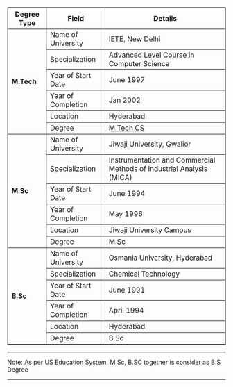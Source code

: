 <table border="1" cellspacing="0" cellpadding="6">
    <tr>
      <th>Degree Type</th>
      <th>Field</th>
      <th>Details</th>
    </tr>
    <!-- M.Tech -->
    <tr>
      <td rowspan="6"><strong>M.Tech</strong></td>
      <td>Name of University</td>
      <td>IETE, New Delhi</td>
    </tr>
    <tr>
      <td>Specialization</td>
      <td>Advanced Level Course in Computer Science</td>
    </tr>
    <tr>
      <td>Year of Start Date</td>
      <td>June 1997</td>
    </tr>
    <tr>
      <td>Year of Completion</td>
      <td>Jan 2002</td>
    </tr>
    <tr>
      <td>Location</td>
      <td>Hyderabad</td>
    </tr>
    <tr>
      <td>Degree</td>
      <td><a href="https://ietehyd.org/images/New%20Folder/21alccs.JPG" target="_blank">M.Tech CS</a></td>
    </tr>
    <!-- M.Sc -->
    <tr>
      <td rowspan="6"><strong>M.Sc</strong></td>
      <td>Name of University</td>
      <td>Jiwaji University, Gwalior</td>
    </tr>
    <tr>
      <td>Specialization</td>
      <td>Instrumentation and Commercial Methods of Industrial Analysis (MICA)</td>
    </tr>
    <tr>
      <td>Year of Start Date</td>
      <td>June 1994</td>
    </tr>
    <tr>
      <td>Year of Completion</td>
      <td>May 1996</td>
    </tr>
    <tr>
      <td>Location</td>
      <td>Jiwaji University Campus</td>
    </tr>
    <tr>
      <td>Degree</td>
      <td><a href="https://jiwaji.edu/school-of-studies-in-environmental-chemistry/" target="_blank">M.Sc</a></td>
    </tr>
    <!-- B.Sc -->
    <tr>
      <td rowspan="6"><strong>B.Sc</strong></td>
      <td>Name of University</td>
      <td>Osmania University, Hyderabad</td>
    </tr>
    <tr>
      <td>Specialization</td>
      <td>Chemical Technology</td>
    </tr>
    <tr>
      <td>Year of Start Date</td>
      <td>June 1991</td>
    </tr>
    <tr>
      <td>Year of Completion</td>
      <td>April 1994</td>
    </tr>
    <tr>
      <td>Location</td>
      <td>Hyderabad</td>
    </tr>
    <tr>
      <td>Degree</td>
      <td>B.Sc</td>
    </tr>
  </table>
  
---

Note: As per US Education System, M.Sc, B.SC together is consider as B.S Degree 

---